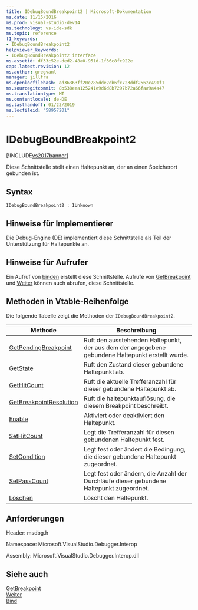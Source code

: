 ```yaml
---
title: IDebugBoundBreakpoint2 | Microsoft-Dokumentation
ms.date: 11/15/2016
ms.prod: visual-studio-dev14
ms.technology: vs-ide-sdk
ms.topic: reference
f1_keywords:
- IDebugBoundBreakpoint2
helpviewer_keywords:
- IDebugBoundBreakpoint2 interface
ms.assetid: df33c52e-ded2-48a0-951d-1f36c8fc922e
caps.latest.revision: 12
ms.author: gregvanl
manager: jillfra
ms.openlocfilehash: ad36363ff20e285dde2db6fc723ddf2562c491f1
ms.sourcegitcommit: 8b538eea125241e9d6d8b7297b72a66faa9a4a47
ms.translationtype: MT
ms.contentlocale: de-DE
ms.lasthandoff: 01/23/2019
ms.locfileid: "58957201"
---
```

# <a name="idebugboundbreakpoint2"></a>IDebugBoundBreakpoint2
[!INCLUDE[vs2017banner](../../../includes/vs2017banner.md)]

Diese Schnittstelle stellt einen Haltepunkt an, der an einen Speicherort gebunden ist.  
  
## <a name="syntax"></a>Syntax  
  
```  
IDebugBoundBreakpoint2 : IUnknown  
```  
  
## <a name="notes-for-implementers"></a>Hinweise für Implementierer  
 Die Debug-Engine (DE) implementiert diese Schnittstelle als Teil der Unterstützung für Haltepunkte an.  
  
## <a name="notes-for-callers"></a>Hinweise für Aufrufer  
 Ein Aufruf von [binden](../../../extensibility/debugger/reference/idebugpendingbreakpoint2-bind.md) erstellt diese Schnittstelle. Aufrufe von [GetBreakpoint](../../../extensibility/debugger/reference/idebugbreakpointunboundevent2-getbreakpoint.md) und [Weiter](../../../extensibility/debugger/reference/ienumdebugboundbreakpoints2-next.md) können auch abrufen, diese Schnittstelle.  
  
## <a name="methods-in-vtable-order"></a>Methoden in Vtable-Reihenfolge  
 Die folgende Tabelle zeigt die Methoden der `IDebugBoundBreakpoint2`.  
  
|Methode|Beschreibung|  
|------------|-----------------|  
|[GetPendingBreakpoint](../../../extensibility/debugger/reference/idebugboundbreakpoint2-getpendingbreakpoint.md)|Ruft den ausstehenden Haltepunkt, der aus dem der angegebene gebundene Haltepunkt erstellt wurde.|  
|[GetState](../../../extensibility/debugger/reference/idebugboundbreakpoint2-getstate.md)|Ruft den Zustand dieser gebundene Haltepunkt ab.|  
|[GetHitCount](../../../extensibility/debugger/reference/idebugboundbreakpoint2-gethitcount.md)|Ruft die aktuelle Trefferanzahl für dieser gebundene Haltepunkt ab.|  
|[GetBreakpointResolution](../../../extensibility/debugger/reference/idebugboundbreakpoint2-getbreakpointresolution.md)|Ruft die haltepunktauflösung, die diesem Breakpoint beschreibt.|  
|[Enable](../../../extensibility/debugger/reference/idebugboundbreakpoint2-enable.md)|Aktiviert oder deaktiviert den Haltepunkt.|  
|[SetHitCount](../../../extensibility/debugger/reference/idebugboundbreakpoint2-sethitcount.md)|Legt die Trefferanzahl für diesen gebundenen Haltepunkt fest.|  
|[SetCondition](../../../extensibility/debugger/reference/idebugboundbreakpoint2-setcondition.md)|Legt fest oder ändert die Bedingung, die dieser gebundene Haltepunkt zugeordnet.|  
|[SetPassCount](../../../extensibility/debugger/reference/idebugboundbreakpoint2-setpasscount.md)|Legt fest oder ändern, die Anzahl der Durchläufe dieser gebundene Haltepunkt zugeordnet.|  
|[Löschen](../../../extensibility/debugger/reference/idebugboundbreakpoint2-delete.md)|Löscht den Haltepunkt.|  
  
## <a name="requirements"></a>Anforderungen  
 Header: msdbg.h  
  
 Namespace: Microsoft.VisualStudio.Debugger.Interop  
  
 Assembly: Microsoft.VisualStudio.Debugger.Interop.dll  
  
## <a name="see-also"></a>Siehe auch  
 [GetBreakpoint](../../../extensibility/debugger/reference/idebugbreakpointunboundevent2-getbreakpoint.md)   
 [Weiter](../../../extensibility/debugger/reference/ienumdebugboundbreakpoints2-next.md)   
 [Bind](../../../extensibility/debugger/reference/idebugpendingbreakpoint2-bind.md)
